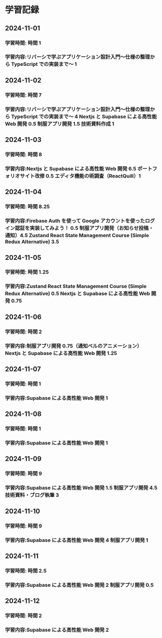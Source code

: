 # 学習記録

## 2024-11-01

### 学習時間: 時間 1

### 学習内容:リバーシで学ぶアプリケーション設計入門〜仕様の整理から TypeScript での実装まで〜 1

## 2024-11-02

### 学習時間: 時間 7

### 学習内容:リバーシで学ぶアプリケーション設計入門〜仕様の整理から TypeScript での実装まで〜 4 Nextjs と Supabase による高性能 Web 開発 0.5 制服アプリ開発 1.5 技術資料作成 1

## 2024-11-03

### 学習時間: 時間 8

### 学習内容:Nextjs と Supabase による高性能 Web 開発 6.5 ポートフォリオサイト改修 0.5 エディタ機能の術調査（ReactQuill）1

## 2024-11-04

### 学習時間: 時間 8.25

### 学習内容:Firebase Auth を使って Google アカウントを使ったログイン認証を実装してみよう！ 0.5 制服アプリ開発（お知らせ投稿・通知）4.5 Zustand React State Management Course (Simple Redux Alternative) 3.5

## 2024-11-05

### 学習時間: 時間 1.25

### 学習内容:Zustand React State Management Course (Simple Redux Alternative) 0.5 Nextjs と Supabase による高性能 Web 開発 0.75

## 2024-11-06

### 学習時間: 時間 2

### 学習内容:制服アプリ開発 0.75（通知ベルのアニメーション）Nextjs と Supabase による高性能 Web 開発 1.25

## 2024-11-07

### 学習時間: 時間 1

### 学習内容:Supabase による高性能 Web 開発 1

## 2024-11-08

### 学習時間: 時間 1

### 学習内容:Supabase による高性能 Web 開発 1

## 2024-11-09

### 学習時間: 時間 9

### 学習内容:Supabase による高性能 Web 開発 1.5 制服アプリ開発 4.5 技術資料・ブログ執筆 3

## 2024-11-10

### 学習時間: 時間 9

### 学習内容:Supabase による高性能 Web 開発 4 制服アプリ開発 1

## 2024-11-11

### 学習時間: 時間 2.5

### 学習内容:Supabase による高性能 Web 開発 2 制服アプリ開発 0.5

## 2024-11-12

### 学習時間: 時間 2

### 学習内容:Supabase による高性能 Web 開発 2
